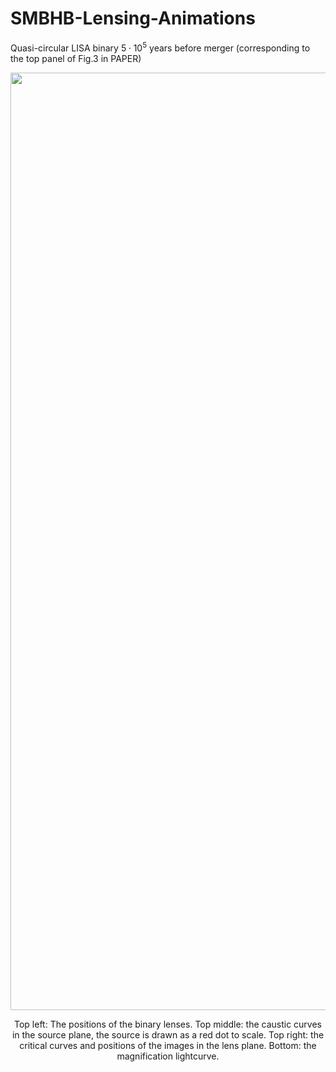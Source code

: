 # SMBHB-Lensing-Animations

Quasi-circular LISA binary $5\cdot10^5$ years before merger (corresponding to the top panel of Fig.3 in PAPER)

<div align="center">
  <img src="./combined_three_panel_animation.gif" alt="Light curve" width="1500" />
  <p>Top left: The positions of the binary lenses. Top middle: the caustic curves in the source plane, the source is drawn as a red dot to scale. Top right: the critical curves and positions of the images in the lens plane. Bottom: the magnification lightcurve. </p>
</div>
